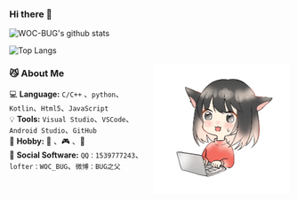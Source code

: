 ### Hi there 👋

![WOC-BUG's github stats](https://github-readme-stats.vercel.app/api?username=WOC-BUG&show_icons=true&theme=tokyonight)

![Top Langs](https://github-readme-stats.vercel.app/api/top-langs/?username=WOC-BUG&layout=compact)



<img align="right" alt="GIF" src="./img/1.gif" style="zoom:50%;"/>

### :smirk_cat: About  Me

:computer: **Language:** ``C/C++`` 、``python``、``Kotlin``、``Html5``、``JavaScript``
<br>
:bulb:  **Tools:** ``Visual Studio``、``VSCode``、``Android Studio``、``GitHub``
<br>
:ghost: **Hobby:** :art: 、:video_game: 、:book:
<br>
:balloon: **Social Software:** ``QQ：1539777243``、``lofter：WOC_BUG``、``微博：BUG之父``
<br>